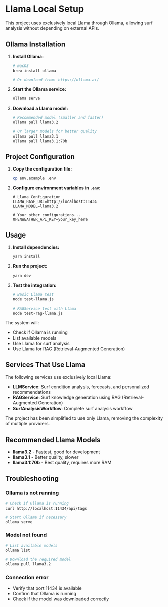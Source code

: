 # Llama Local Setup

This project uses exclusively local Llama through Ollama, allowing surf analysis without depending on external APIs.

## Ollama Installation

1. **Install Ollama:**
   ```bash
   # macOS
   brew install ollama
   
   # Or download from: https://ollama.ai/
   ```

2. **Start the Ollama service:**
   ```bash
   ollama serve
   ```

3. **Download a Llama model:**
   ```bash
   # Recommended model (smaller and faster)
   ollama pull llama3.2
   
   # Or larger models for better quality
   ollama pull llama3.1
   ollama pull llama3.1:70b
   ```

## Project Configuration

1. **Copy the configuration file:**
   ```bash
   cp env.example .env
   ```

2. **Configure environment variables in `.env`:**
   ```env
   # Llama Configuration
   LLAMA_BASE_URL=http://localhost:11434
   LLAMA_MODEL=llama3.2
   
   # Your other configurations...
   OPENWEATHER_API_KEY=your_key_here
   ```

## Usage

1. **Install dependencies:**
   ```bash
   yarn install
   ```

2. **Run the project:**
   ```bash
   yarn dev
   ```

3. **Test the integration:**
   ```bash
   # Basic Llama test
   node test-llama.js
   
   # RAGService test with Llama
   node test-rag-llama.js
   ```

The system will:
- Check if Ollama is running
- List available models
- Use Llama for surf analysis
- Use Llama for RAG (Retrieval-Augmented Generation)

## Services That Use Llama

The following services use exclusively local Llama:

- **LLMService**: Surf condition analysis, forecasts, and personalized recommendations
- **RAGService**: Surf knowledge generation using RAG (Retrieval-Augmented Generation)
- **SurfAnalysisWorkflow**: Complete surf analysis workflow

The project has been simplified to use only Llama, removing the complexity of multiple providers.

## Recommended Llama Models

- **llama3.2** - Fastest, good for development
- **llama3.1** - Better quality, slower
- **llama3.1:70b** - Best quality, requires more RAM

## Troubleshooting

### Ollama is not running
```bash
# Check if Ollama is running
curl http://localhost:11434/api/tags

# Start Ollama if necessary
ollama serve
```

### Model not found
```bash
# List available models
ollama list

# Download the required model
ollama pull llama3.2
```

### Connection error
- Verify that port 11434 is available
- Confirm that Ollama is running
- Check if the model was downloaded correctly

